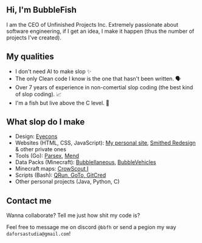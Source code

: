 ## Hi, I'm BubbleFish

I am the CEO of Unfinished Projects Inc. Extremely passionate about software engineering, if I get an idea, I make it happen (thus the number of projects I've created).

## My qualities

- I don't need AI to make slop ✨
- The only Clean code I know is the one that hasn't been written. 🗣️
- Over 7 years of experience in non-comertial slop coding (the best kind of slop coding). 📈
- I'm a fish but live above the C level. 🥶

## What slop do I make

- Design: [Eyecons](https://github.com/bbfh-dev/eyecons)
- Websites (HTML, CSS, JavaScript): [My personal site](https://bbfh.me/), [Smithed Redesign](https://smithed.bbfh.me/) & other private ones
- Tools (Go): [Parsex](https://github.com/bbfh-dev/parsex), [Mend](https://github.com/bbfh-dev/mend)
- Data Packs (Minecraft): [Bubblellaneous](https://github.com/bbfh-dev/bubblellaneous-pack), [BubbleVehicles](https://modrinth.com/datapack/bubblevehicles)
- Minecraft maps: [CrowScout I](https://www.planetminecraft.com/project/heyneighbor-1/)
- Scripts (Bash): [QRun, GoTo, GitCred](https://github.com/bbfh-dev/tools)
- Other personal projects (Java, Python, C)

## Contact me

Wanna collaborate? Tell me just how shit my code is?

Feel free to message me on discord `@bbfh` or send a pegion my way `daforsastudia@gmail.com`!
